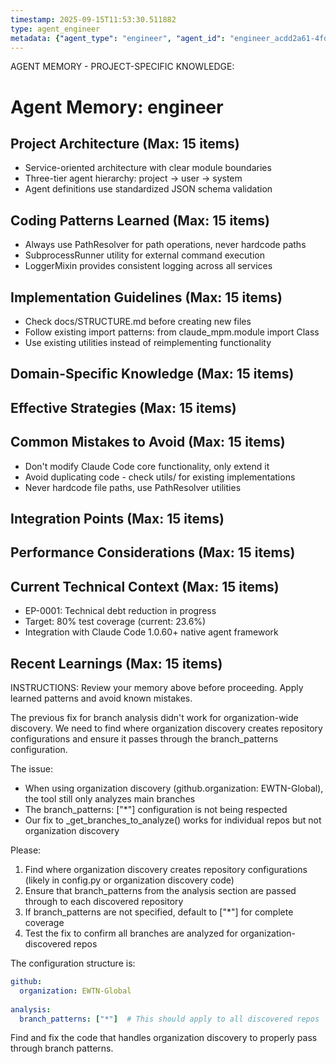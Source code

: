 ```yaml
---
timestamp: 2025-09-15T11:53:30.511882
type: agent_engineer
metadata: {"agent_type": "engineer", "agent_id": "engineer_acdd2a61-4fd4-4cee-ab6e-dc4ccba95358", "session_id": "acdd2a61-4fd4-4cee-ab6e-dc4ccba95358", "delegation_context": {"description": "Fix organization discovery branch bug", "timestamp": "2025-09-15T11:53:30.509385"}}
---
```



AGENT MEMORY - PROJECT-SPECIFIC KNOWLEDGE:
# Agent Memory: engineer
<!-- Last Updated: 2025-08-05 15:39:13 | Auto-updated by: engineer -->

<!-- MEMORY LIMITS: 8KB max | 10 sections max | 15 items per section -->

## Project Architecture (Max: 15 items)
- Service-oriented architecture with clear module boundaries
- Three-tier agent hierarchy: project → user → system
- Agent definitions use standardized JSON schema validation

## Coding Patterns Learned (Max: 15 items)
- Always use PathResolver for path operations, never hardcode paths
- SubprocessRunner utility for external command execution
- LoggerMixin provides consistent logging across all services

## Implementation Guidelines (Max: 15 items)
- Check docs/STRUCTURE.md before creating new files
- Follow existing import patterns: from claude_mpm.module import Class
- Use existing utilities instead of reimplementing functionality

## Domain-Specific Knowledge (Max: 15 items)
<!-- Agent-specific knowledge accumulates here -->

## Effective Strategies (Max: 15 items)
<!-- Successful approaches discovered through experience -->

## Common Mistakes to Avoid (Max: 15 items)
- Don't modify Claude Code core functionality, only extend it
- Avoid duplicating code - check utils/ for existing implementations
- Never hardcode file paths, use PathResolver utilities

## Integration Points (Max: 15 items)
<!-- Key interfaces and integration patterns -->

## Performance Considerations (Max: 15 items)
<!-- Performance insights and optimization patterns -->

## Current Technical Context (Max: 15 items)
- EP-0001: Technical debt reduction in progress
- Target: 80% test coverage (current: 23.6%)
- Integration with Claude Code 1.0.60+ native agent framework

## Recent Learnings (Max: 15 items)
<!-- Most recent discoveries and insights -->


INSTRUCTIONS: Review your memory above before proceeding. Apply learned patterns and avoid known mistakes.


The previous fix for branch analysis didn't work for organization-wide discovery. We need to find where organization discovery creates repository configurations and ensure it passes through the branch_patterns configuration.

The issue:
- When using organization discovery (github.organization: EWTN-Global), the tool still only analyzes main branches
- The branch_patterns: ["*"] configuration is not being respected
- Our fix to _get_branches_to_analyze() works for individual repos but not organization discovery

Please:
1. Find where organization discovery creates repository configurations (likely in config.py or organization discovery code)
2. Ensure that branch_patterns from the analysis section are passed through to each discovered repository
3. If branch_patterns are not specified, default to ["*"] for complete coverage
4. Test the fix to confirm all branches are analyzed for organization-discovered repos

The configuration structure is:
```yaml
github:
  organization: EWTN-Global
  
analysis:
  branch_patterns: ["*"]  # This should apply to all discovered repos
```

Find and fix the code that handles organization discovery to properly pass through branch patterns.